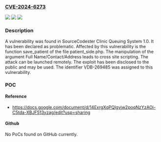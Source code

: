 ### [CVE-2024-6273](https://cve.mitre.org/cgi-bin/cvename.cgi?name=CVE-2024-6273)
![](https://img.shields.io/static/v1?label=Product&message=Clinic%20Queuing%20System&color=blue)
![](https://img.shields.io/static/v1?label=Version&message=%3D%201.0%20&color=brighgreen)
![](https://img.shields.io/static/v1?label=Vulnerability&message=CWE-79%20Cross%20Site%20Scripting&color=brighgreen)

### Description

A vulnerability was found in SourceCodester Clinic Queuing System 1.0. It has been declared as problematic. Affected by this vulnerability is the function save_patient of the file patient_side.php. The manipulation of the argument Full Name/Contact/Address leads to cross site scripting. The attack can be launched remotely. The exploit has been disclosed to the public and may be used. The identifier VDB-269485 was assigned to this vulnerability.

### POC

#### Reference
- https://docs.google.com/document/d/14ExrgXqPQlgvjw2poqNzYzAOi-C5tda-XBJF513yzag/edit?usp=sharing

#### Github
No PoCs found on GitHub currently.

